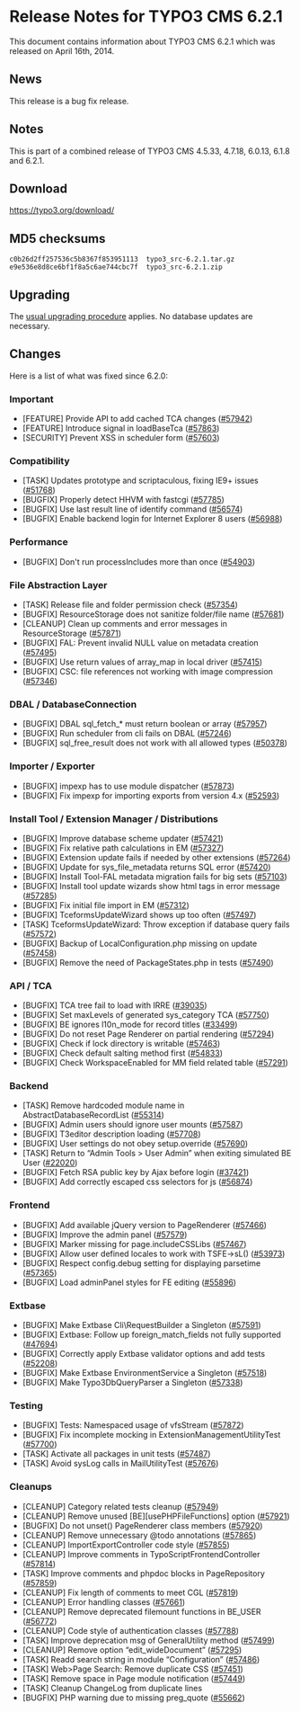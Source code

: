 Release Notes for TYPO3 CMS 6.2.1
=================================

This document contains information about TYPO3 CMS 6.2.1 which was
released on April 16th, 2014.

News
----

This release is a bug fix release.

Notes
-----

This is part of a combined release of TYPO3 CMS 4.5.33, 4.7.18, 6.0.13,
6.1.8 and 6.2.1.

Download
--------

<https://typo3.org/download/>

MD5 checksums
-------------

    c0b26d2ff257536c5b8367f853951113  typo3_src-6.2.1.tar.gz
    e9e536e8d8ce6bf1f8a5c6ae744cbc7f  typo3_src-6.2.1.zip

Upgrading
---------

The [usual upgrading
procedure](https://docs.typo3.org/typo3cms/InstallationGuide/) applies.
No database updates are necessary.

Changes
-------

Here is a list of what was fixed since 6.2.0:

### Important

-   \[FEATURE\] Provide API to add cached TCA changes
    ([\#57942](https://forge.typo3.org/issues/57942))
-   \[FEATURE\] Introduce signal in loadBaseTca
    ([\#57863](https://forge.typo3.org/issues/57863))
-   \[SECURITY\] Prevent XSS in scheduler form
    ([\#57603](https://forge.typo3.org/issues/57603))

### Compatibility

-   \[TASK\] Updates prototype and scriptaculous, fixing IE9+ issues
    ([\#51768](https://forge.typo3.org/issues/51768))
-   \[BUGFIX\] Properly detect HHVM with fastcgi
    ([\#57785](https://forge.typo3.org/issues/57785))
-   \[BUGFIX\] Use last result line of identify command
    ([\#56574](https://forge.typo3.org/issues/56574))
-   \[BUGFIX\] Enable backend login for Internet Explorer 8 users
    ([\#56988](https://forge.typo3.org/issues/56988))

### Performance

-   \[BUGFIX\] Don't run processIncludes more than once
    ([\#54903](https://forge.typo3.org/issues/54903))

### File Abstraction Layer

-   \[TASK\] Release file and folder permission check
    ([\#57354](https://forge.typo3.org/issues/57354))
-   \[BUGFIX\] ResourceStorage does not sanitize folder/file name
    ([\#57681](https://forge.typo3.org/issues/57681))
-   \[CLEANUP\] Clean up comments and error messages in ResourceStorage
    ([\#57871](https://forge.typo3.org/issues/57871))
-   \[BUGFIX\] FAL: Prevent invalid NULL value on metadata creation
    ([\#57495](https://forge.typo3.org/issues/57495))
-   \[BUGFIX\] Use return values of array\_map in local driver
    ([\#57415](https://forge.typo3.org/issues/57415))
-   \[BUGFIX\] CSC: file references not working with image compression
    ([\#57346](https://forge.typo3.org/issues/57346))

### DBAL / DatabaseConnection

-   \[BUGFIX\] DBAL sql\_fetch\_\* must return boolean or array
    ([\#57957](https://forge.typo3.org/issues/57957))
-   \[BUGFIX\] Run scheduler from cli fails on DBAL
    ([\#57246](https://forge.typo3.org/issues/57246))
-   \[BUGFIX\] sql\_free\_result does not work with all allowed types
    ([\#50378](https://forge.typo3.org/issues/50378))

### Importer / Exporter

-   \[BUGFIX\] impexp has to use module dispatcher
    ([\#57873](https://forge.typo3.org/issues/57873))
-   \[BUGFIX\] Fix impexp for importing exports from version 4.x
    ([\#52593](https://forge.typo3.org/issues/52593))

### Install Tool / Extension Manager / Distributions

-   \[BUGFIX\] Improve database scheme updater
    ([\#57421](https://forge.typo3.org/issues/57421))
-   \[BUGFIX\] Fix relative path calculations in EM
    ([\#57327](https://forge.typo3.org/issues/57327))
-   \[BUGFIX\] Extension update fails if needed by other extensions
    ([\#57264](https://forge.typo3.org/issues/57264))
-   \[BUGFIX\] Update for sys\_file\_metadata returns SQL error
    ([\#57420](https://forge.typo3.org/issues/57420))
-   \[BUGFIX\] Install Tool-FAL metadata migration fails for big sets
    ([\#57103](https://forge.typo3.org/issues/57103))
-   \[BUGFIX\] Install tool update wizards show html tags in error
    message ([\#57285](https://forge.typo3.org/issues/57285))
-   \[BUGFIX\] Fix initial file import in EM
    ([\#57312](https://forge.typo3.org/issues/57312))
-   \[BUGFIX\] TceformsUpdateWizard shows up too often
    ([\#57497](https://forge.typo3.org/issues/57497))
-   \[TASK\] TceformsUpdateWizard: Throw exception if database query
    fails ([\#57572](https://forge.typo3.org/issues/57572))
-   \[BUGFIX\] Backup of LocalConfiguration.php missing on update
    ([\#57458](https://forge.typo3.org/issues/57458))
-   \[BUGFIX\] Remove the need of PackageStates.php in tests
    ([\#57490](https://forge.typo3.org/issues/57490))

### API / TCA

-   \[BUGFIX\] TCA tree fail to load with IRRE
    ([\#39035](https://forge.typo3.org/issues/39035))
-   \[BUGFIX\] Set maxLevels of generated sys\_category TCA
    ([\#57750](https://forge.typo3.org/issues/57750))
-   \[BUGFIX\] BE ignores l10n\_mode for record titles
    ([\#33499](https://forge.typo3.org/issues/33499))
-   \[BUGFIX\] Do not reset Page Renderer on partial rendering
    ([\#57294](https://forge.typo3.org/issues/57294))
-   \[BUGFIX\] Check if lock directory is writable
    ([\#57463](https://forge.typo3.org/issues/57463))
-   \[BUGFIX\] Check default salting method first
    ([\#54833](https://forge.typo3.org/issues/54833))
-   \[BUGFIX\] Check WorkspaceEnabled for MM field related table
    ([\#57291](https://forge.typo3.org/issues/57291))

### Backend

-   \[TASK\] Remove hardcoded module name in AbstractDatabaseRecordList
    ([\#55314](https://forge.typo3.org/issues/55314))
-   \[BUGFIX\] Admin users should ignore user mounts
    ([\#57587](https://forge.typo3.org/issues/57587))
-   \[BUGFIX\] T3editor description loading
    ([\#57708](https://forge.typo3.org/issues/57708))
-   \[BUGFIX\] User settings do not obey setup.override
    ([\#57690](https://forge.typo3.org/issues/57690))
-   \[TASK\] Return to “Admin Tools &gt; User Admin” when exiting
    simulated BE User ([\#22020](https://forge.typo3.org/issues/22020))
-   \[BUGFIX\] Fetch RSA public key by Ajax before login
    ([\#37421](https://forge.typo3.org/issues/37421))
-   \[BUGFIX\] Add correctly escaped css selectors for js
    ([\#56874](https://forge.typo3.org/issues/56874))

### Frontend

-   \[BUGFIX\] Add available jQuery version to PageRenderer
    ([\#57466](https://forge.typo3.org/issues/57466))
-   \[BUGFIX\] Improve the admin panel
    ([\#57579](https://forge.typo3.org/issues/57579))
-   \[BUGFIX\] Marker missing for page.includeCSSLibs
    ([\#57467](https://forge.typo3.org/issues/57467))
-   \[BUGFIX\] Allow user defined locales to work with TSFE-&gt;sL()
    ([\#53973](https://forge.typo3.org/issues/53973))
-   \[BUGFIX\] Respect config.debug setting for displaying parsetime
    ([\#57365](https://forge.typo3.org/issues/57365))
-   \[BUGFIX\] Load adminPanel styles for FE editing
    ([\#55896](https://forge.typo3.org/issues/55896))

### Extbase

-   \[BUGFIX\] Make Extbase Cli\\RequestBuilder a Singleton
    ([\#57591](https://forge.typo3.org/issues/57591))
-   \[BUGFIX\] Extbase: Follow up foreign\_match\_fields not fully
    supported ([\#47694](https://forge.typo3.org/issues/47694))
-   \[BUGFIX\] Correctly apply Extbase validator options and add tests
    ([\#52208](https://forge.typo3.org/issues/52208))
-   \[BUGFIX\] Make Extbase EnvironmentService a Singleton
    ([\#57518](https://forge.typo3.org/issues/57518))
-   \[BUGFIX\] Make Typo3DbQueryParser a Singleton
    ([\#57338](https://forge.typo3.org/issues/57338))

### Testing

-   \[BUGFIX\] Tests: Namespaced usage of vfsStream
    ([\#57872](https://forge.typo3.org/issues/57872))
-   \[BUGFIX\] Fix incomplete mocking in ExtensionManagementUtilityTest
    ([\#57700](https://forge.typo3.org/issues/57700))
-   \[TASK\] Activate all packages in unit tests
    ([\#57487](https://forge.typo3.org/issues/57487))
-   \[TASK\] Avoid sysLog calls in MailUtilityTest
    ([\#57676](https://forge.typo3.org/issues/57676))

### Cleanups

-   \[CLEANUP\] Category related tests cleanup
    ([\#57949](https://forge.typo3.org/issues/57949))
-   \[CLEANUP\] Remove unused \[BE\]\[usePHPFileFunctions\] option
    ([\#57921](https://forge.typo3.org/issues/57921))
-   \[BUGFIX\] Do not unset() PageRenderer class members
    ([\#57920](https://forge.typo3.org/issues/57920))
-   \[CLEANUP\] Remove unnecessary @todo annotations
    ([\#57865](https://forge.typo3.org/issues/57865))
-   \[CLEANUP\] ImportExportController code style
    ([\#57855](https://forge.typo3.org/issues/57855))
-   \[CLEANUP\] Improve comments in TypoScriptFrontendController
    ([\#57814](https://forge.typo3.org/issues/57814))
-   \[TASK\] Improve comments and phpdoc blocks in PageRepository
    ([\#57859](https://forge.typo3.org/issues/57859))
-   \[CLEANUP\] Fix length of comments to meet CGL
    ([\#57819](https://forge.typo3.org/issues/57819))
-   \[CLEANUP\] Error handling classes
    ([\#57661](https://forge.typo3.org/issues/57661))
-   \[CLEANUP\] Remove deprecated filemount functions in BE\_USER
    ([\#56772](https://forge.typo3.org/issues/56772))
-   \[CLEANUP\] Code style of authentication classes
    ([\#57788](https://forge.typo3.org/issues/57788))
-   \[TASK\] Improve deprecation msg of GeneralUtility method
    ([\#57499](https://forge.typo3.org/issues/57499))
-   \[CLEANUP\] Remove option “edit\_wideDocument”
    ([\#57295](https://forge.typo3.org/issues/57295))
-   \[TASK\] Readd search string in module “Configuration”
    ([\#57486](https://forge.typo3.org/issues/57486))
-   \[TASK\] Web&gt;Page Search: Remove duplicate CSS
    ([\#57451](https://forge.typo3.org/issues/57451))
-   \[TASK\] Remove space in Page module notification
    ([\#57449](https://forge.typo3.org/issues/57449))
-   \[TASK\] Cleanup ChangeLog from duplicate lines
-   \[BUGFIX\] PHP warning due to missing preg\_quote
    ([\#55662](https://forge.typo3.org/issues/55662))



